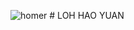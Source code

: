 ![homer](https://www.startpage.com/av/proxy-image?piurl=https%3A%2F%2Fmedia1.giphy.com%2Fmedia%2F4pMX5rJ4PYAEM%2F200.gif&sp=1647051209T10902f5dadcf81c94fb640060e4a31255682d902bc80ac4912c2d5ef9c0152c7) # LOH HAO YUAN 

